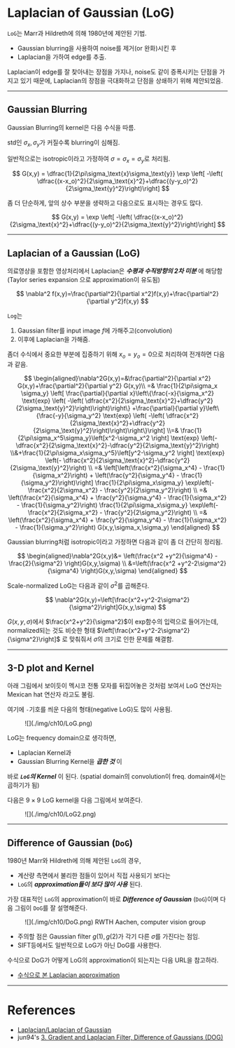 # Laplacian of Gaussian (LoG)

`LoG`는 Marr과 Hildreth에 의해 1980년에 제안된 기법. 

* Gaussian blurring을 사용하여 noise를 제거(or 완화)시킨 후 
* Laplacian을 가하여 edge를 추출.

Laplacian이 edge를 잘 찾아내는 장점을 가지나, noise도 같이 증폭시키는 단점을 가지고 있기 때문에, Laplacian의 장점을 극대화하고 단점을 상쇄하기 위해 제안되었음.

---

## Gaussian Blurring

Gaussian Blurring의 kernel은 다음 수식을 따름.

std인 $\sigma_x,\sigma_y$가 커질수록 blurring이 심해짐.

일반적으로는 isotropic이라고 가정하여 $\sigma=\sigma_x=\sigma_y$로 처리됨.

$$
G(x,y) = \dfrac{1}{2\pi\sigma_\text{x}\sigma_\text{y}} \exp \left[ -\left( \dfrac{(x-x_o)^2}{2\sigma_\text{x}^2}+\dfrac{(y-y_o)^2}{2\sigma_\text{y}^2}\right)\right]
$$

좀 더 단순하게, 앞의 상수 부분을 생략하고 다음으로도 표시하는 경우도 많다.

$$
G(x,y) = \exp \left[ -\left( \dfrac{(x-x_o)^2}{2\sigma_\text{x}^2}+\dfrac{(y-y_o)^2}{2\sigma_\text{y}^2}\right)\right]
$$

---

## Laplacian of a Gaussian (LoG)

의료영상을 포함한 영상처리에서 Laplacian은 ***수평과 수직방향의 2차 미분*** 에 해당함(Taylor series expansion 으로 approximation이 유도됨)

$$
\nabla^2 f(x,y)=\frac{\partial^2}{\partial x^2}f(x,y)+\frac{\partial^2}{\partial y^2}f(x,y)
$$

`Log`는 

1. Gaussian filter를 input image $f$에 가해주고(convolution) 
2. 이후에 Laplacian을 가해줌. 

좀더 수식에서 중요한 부분에 집중하기 위해 $x_o=y_o=0$으로 처리하여 전개하면 다음과 같음.


$$
\begin{aligned}\nabla^2G(x,y)=&\frac{\partial^2}{\partial x^2} G(x,y)+\frac{\partial^2}{\partial y^2} G(x,y)\\
=& \frac{1}{2\pi\sigma_x \sigma_y} \left[ \frac{\partial}{\partial x}\left\{\frac{-x}{\sigma_x^2} \text{exp} \left( -\left( \dfrac{x^2}{2\sigma_\text{x}^2}+\dfrac{y^2}{2\sigma_\text{y}^2}\right)\right)\right\} 
+\frac{\partial}{\partial y}\left\{\frac{-y}{\sigma_y^2} \text{exp} \left( -\left( \dfrac{x^2}{2\sigma_\text{x}^2}+\dfrac{y^2}{2\sigma_\text{y}^2}\right)\right)\right\}\right]
\\=& \frac{1}{2\pi\sigma_x^5\sigma_y}\left[x^2-\sigma_x^2 \right] \text{exp} \left(- \dfrac{x^2}{2\sigma_\text{x}^2}-\dfrac{y^2}{2\sigma_\text{y}^2}\right)
\\&+\frac{1}{2\pi\sigma_x\sigma_y^5}\left[y^2-\sigma_y^2 \right] \text{exp} \left(- \dfrac{x^2}{2\sigma_\text{x}^2}-\dfrac{y^2}{2\sigma_\text{y}^2}\right)
\\
=& \left[\left(\frac{x^2}{\sigma_x^4} - \frac{1}{\sigma_x^2}\right) + \left(\frac{y^2}{\sigma_y^4} - \frac{1}{\sigma_y^2}\right)\right] \frac{1}{2\pi\sigma_x\sigma_y}   \exp\left(-\frac{x^2}{2\sigma_x^2} - \frac{y^2}{2\sigma_y^2}\right) 
\\ =& \left(\frac{x^2}{\sigma_x^4} + \frac{y^2}{\sigma_y^4} - \frac{1}{\sigma_x^2} - \frac{1}{\sigma_y^2}\right) \frac{1}{2\pi\sigma_x\sigma_y} \exp\left(-\frac{x^2}{2\sigma_x^2} - \frac{y^2}{2\sigma_y^2}\right) 
\\ =& \left(\frac{x^2}{\sigma_x^4} + \frac{y^2}{\sigma_y^4} - \frac{1}{\sigma_x^2} - \frac{1}{\sigma_y^2}\right) G(x,y,\sigma_x,\sigma_y)
\end{aligned}
$$

Gaussian blurring처럼 isotropic이라고 가정하면 다음과 같이 좀 더 간단히 정리됨.

$$
\begin{aligned}\nabla^2G(x,y)&=
\left(\frac{x^2 +y^2}{\sigma^4} - \frac{2}{\sigma^2} \right)G(x,y,\sigma) \\
&=\left(\frac{x^2 +y^2-2\sigma^2}{\sigma^4} \right)G(x,y,\sigma)
\end{aligned}
$$

Scale-normalized LoG는 다음과 같이 $\sigma^2$를 곱해준다. 

$$
\nabla^2G(x,y)=\left[\frac{x^2+y^2-2\sigma^2}{\sigma^2}\right]G(x,y,\sigma)
$$

$G(x,y,\sigma)$에서 $\frac{x^2+y^2}{\sigma^2}$이 exp함수의 입력으로 들어가는데, normalized되는 것도 비슷한 형태 $\left[\frac{x^2+y^2-2\sigma^2}{\sigma^2}\right]$ 로 맞춰줘서 $\sigma$의 크기로 인한 문제를 해결함. 

---

## 3-D plot and Kernel

아래 그림에서 보이듯이 멕시코 전통 모자를 뒤집어놓은 것처럼 보여서 LoG 연산자는 Mexican hat 연산자 라고도 불림.

여기에 `-`기호를 씌운 다음의 형태(negative LoG)도 많이 사용됨.

<figure markdown>
![](./img/ch10/LoG.png)
</figure markdown>

LoG는 frequency domain으로 생각하면, 

* Laplacian Kernel과 
* Gaussian Blurring Kernel을 ***곱한 것*** 이 

바로 ***`LoG`의 Kernel*** 이 된다.
(spatial domain의 convolution이 freq. domain에서는 곱하기가 됨)

다음은 $9\times 9$ LoG kernel을 다음 그림에서 보여준다.

<figure markdown>
![](./img/ch10/LoG2.png)
</figure markdown>

---

## Difference of Gaussian (`DoG`)

1980년 Marr와 Hildreth에 의해 제안된 `LoG`의 경우, 

* 계산량 측면에서 불리한 점들이 있어서 직접 사용되기 보다는
* `LoG`의 ***approximation들이 보다 많이 사용*** 된다.

가장 대표적인 `LoG`의 approximation이 바로 ***Difference of Gaussian*** (`DoG`)이며 다음 그림이 `DoG`를 잘 설명해준다.

<figure markdown>
![](./img/ch10/DoG.png)
<figcap>RWTH Aachen, computer vision group</figcap>
</figure>

* 주의할 점은 Gaussian filter $g(1), g(2)$가 각기 다른 $\sigma$를 가진다는 점임.
* SIFT등에서도 일반적으로 LoG가 아닌 DoG를 사용한다.

수식으로 DoG가 어떻게 LoG의 approximation이 되는지는 다음 URL을 참고하라.

* [수식으로 본 Laplacian approximation](https://dsaint31.me/mkdocs_site/DIP/cv2/ch02/dip_pyramid/#laplacian-approximation)

---

# References

* [Laplacian/Laplacian of Gaussian](https://homepages.inf.ed.ac.uk/rbf/HIPR2/log.htm)
* jun94's [3. Gradient and Laplacian Filter, Difference of Gaussians (DOG)](https://medium.com/jun94-devpblog/cv-3-gradient-and-laplacian-filter-difference-of-gaussians-dog-7c22e4a9d6cc)